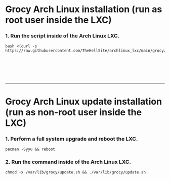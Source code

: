 # Grocy Arch Linux installation (run as root user inside the LXC)

### 1. Run the script inside of the Arch Linux LXC.

  ```
  bash <(curl -s https://raw.githubusercontent.com/TheHellSite/archlinux_lxc/main/grocy/grocy_installer.sh)
  ```

<br />
<br />
<br />
<br />
<hr>

# Grocy Arch Linux update installation (run as non-root user inside the LXC)

### 1. Perform a full system upgrade and reboot the LXC.

  ```
  pacman -Syyu && reboot
  ```

### 2. Run the command inside of the Arch Linux LXC.

  ```
  chmod +x /var/lib/grocy/update.sh && ./var/lib/grocy/update.sh
  ```
